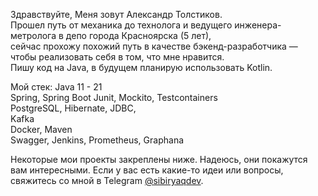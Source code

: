 Здравствуйте,
Меня зовут Александр Толстиков.   
Прошел путь от механика до технолога и ведущего инженера-метролога в депо города Красноярска (5 лет),   
сейчас прохожу похожий путь в качестве бэкенд-разработчика — чтобы реализовать себя в том, что мне нравится.  
Пишу код на Java, в будущем планирую использовать Kotlin.

Мой стек:
Java 11 - 21  
Spring, Spring Boot
Junit, Mockito, Testcontainers  
PostgreSQL, Hibernate, JDBC,  
Kafka  
Docker, Maven  
Swagger, Jenkins, Prometheus, Graphana  

Некоторые мои проекты закреплены ниже. Надеюсь, они покажутся вам интересными.
Если у вас есть какие-то идеи или вопросы, свяжитесь со мной в Telegram [@sibiryaqdev](https://t.me/sibiryaqdev).


